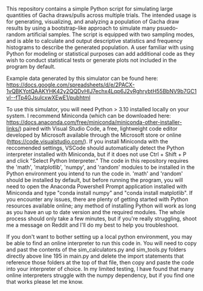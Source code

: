 This repository contains a simple Python script for simulating large quantities of Gacha draws/pulls across multiple trials. 
The intended usage is for generating, visualizing, and analyzing a population of Gacha draw results by using a bootstrap-like
approach to simulate many psuedo-random artificial samples. The script is equipped with two sampling modes, and is able to
calculate and output descriptive statistics and frequency histograms to describe the generated population. A user familiar
with using Python for modeling or statistical purposes can add additional code as they wish to conduct statistical tests or
generate plots not included in the program by default.

Example data generated by this simulator can be found here: 
https://docs.google.com/spreadsheets/d/e/2PACX-1vQBKYotQAAKYHK42y2QQDvHIJ7echx4Lqp6J2vRghrybtH55BbNV9b7GC1vI--fTp4GJsulcxwXEwE1/pubhtml

To use this simulator, you will need Python > 3.10 installed locally on your system. I recommend Miniconda (which can be
downloaded here: https://docs.anaconda.com/free/miniconda/miniconda-other-installer-links/) paired with Visual Studio Code,
a free, lightweight code editor developed by Microsoft available through the Microsoft store or online 
(https://code.visualstudio.com/). If you install Miniconda with the reccomended settings, VSCode should automatically
detect the Python interpreter installed with Miniconda, but if it does not use Ctrl + Shift + P and click "Select Python
Interpreter." The code in this repository requires the 'math', 'matplotlib', 'numpy', and 'random' modules to be installed in the
Python environment you intend to run the code in. 'math' and 'random' should be installed by default, but before running the
program, you will need to open the Anaconda Powershell Prompt application installed with Miniconda and type "conda install numpy"
and "conda install matplotlib". If you encounter any issues, there are plenty of getting started with Python resources available
online; any method of installing Python will work as long as you have an up to date version and the required modules. The whole
process should only take a few minutes, but if you're really struggling, shoot me a message on Reddit and I'll do my best to help
you troubleshoot.

If you don't want to bother setting up a local python environment, you may be able to find an online interpreter to run this code in.
You will need to copy and past the contents of the sim_calculators.py and sim_tools.py folders directly above line 195 in main.py and
delete the import statements that reference those folders at the top of that file, then copy and paste the code into your interpreter of
choice. In my limited testing, I have found that many online interpreters struggle with the numpy dependency, but if you find one that
works please let me know.
